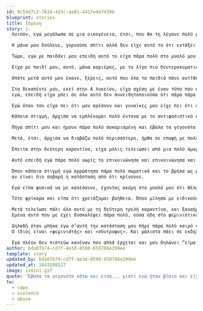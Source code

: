 ```yaml
---
id: 8c59d7c2-7618-415c-aa81-4417e4e7d396
blueprint: stories
title: Iσμήνη
story: |-
  Λοιπόν, εγώ μεγάλωσα σε μια οικογένεια, έτσι, που θα τη λέγανε πολύ μητριαρχική, με την έννοια του ότι δεν μεγάλωσα τόσο πολύ με το στερεότυπο που μας δίνει η πατριαρχία, ειδικά στην Ελλάδα, ότι είναι η γυναίκα.

  Η μάνα μου δούλευε, γυρνούσε σπίτι αλλά δεν είχε αυτό το ότι εντάξει τώρα είμαι μάνα οπότε θα τα αναλάβω όλα πάνω μου. Δεν ήταν ακριβώς ότι τα μοιραζόταν με τον πατέρα μου γιατί υπερεργαζότανε, αλλά είχε βρει έναν τρόπο ώστε να μην έχει πάρει όλο αυτό που η πατριαρχία λέει ότι είναι μητρότητα. Δηλαδή ότι σφάζομαι οπωσδήποτε για τα παιδιά μου, είναι πάντα τα παιδιά μου προτεραιότητα και επίσης δεν είδα ποτέ τη μάνα μου να είναι παθητική προς οποιοδήποτε παλιμπαιδισμό του πατέρα γιατί ο άνδρας στην πατριαρχία έχει αυτό το να μπορεί να είναι έφηβος για πάντα και η γυναίκα να πρέπει να είναι από πίσω και να τον μαζεύει σε μια ετεροκανονική σχέση. Και επίσης αυτό που είχα πάντα σαν πρότυπο και από τις γιαγιάδες μου ήδη ήταν το ότι πρέπει να μάθεις ότι δεν πρέπει ποτέ να εξαρτηθείς από έναν άντρα. Το οποίο η μητέρα μου το μετέφρασε ότι πρέπει να σπουδάσεις, να ξέρεις ότι θα έχεις πάντα τη δουλειά σου, ότι θα μπορείς να ξεφύγεις από ένα πλαίσιο σχέσης όπου είσαι εξαρτημένη και δεν μπορείς να φύγεις γιατί αν φύγεις θα πεθάνεις της πείνας.

  Τώρα, εγώ ρε παιδάκι μου επειδή αυτό το είχα πάρα πολύ στο μυαλό μου ότι έτσι λειτουργεί και οι γυναίκες πάντα θα δουλεύουνε και είναι ενδυναμωμένες, έχουν τα λεφτά τους και δεν ρωτάνε ποτέ τον άντρα τους τι θα κάνουν αυτά λεφτά , θεωρούσα ότι είναι έτσι και η πρώτη μου επαφή με σπίτι που η μητέρα δεν δούλευε, είτε το παρουσιάζουν ως δικές τους επιλογές και δεν ξέρω κατά πόσο ήταν όντως μια συνειδητή επιλογή να κάτσει σπίτι να μεγαλώσει τα παιδιά όσο ο άντρας βγαίνει, δουλεύει και δεν έχει καμία εμπλοκή, θυμάμαι ότι με είχε ξενίσει πάρα πολύ, είχα δυσκολευτεί πάρα πολύ ακόμα και να κάνω παρέα με αυτά τα παιδάκια έξω από το σχολείο που δεν είχα τη συνειδητοποίηση του φεμινισμού απλά ήξερα ότι εμένα η οικογένεια μου δεν λειτουργεί έτσι.

  Είχα ρε παιδί μου, αυτό, μάνα καριέρας, με το λίγο πιο δευτεροκυματικό του φεμινισμού. Αργότερα όμως κι επειδή κι εγώ είμαι παιδί έτσι των zeros, εντάξει, δεν μπορούσα να πω ότι αντιλαμβανόμουν τόσο πολύ την πατριαρχία, με την έννοια ότι είχα πάντα θέματα με το σώμα μου, είχα διατροφικές διαταραχές, δεν μου άρεσε….ένιωθα ότι έχω μικρό στήθος, ότι δεν είμαι τόσο ωραία, έχω παραπάνω τριχοφυΐα, αλλά αυτά δεν τα είχα μεταφράσει ποτέ στο ότι προέρχεται από την πατριαρχία και είχα μάθει να τα μισώ αυτά στον εαυτό μου. Να με βλέπω πάντα ως χοντρή, πάντα ως άσχημη και πίστευα ότι φταίει κάτι μέσα μου, ότι εγώ αλλά αυτά δεν τα είχα μεταφράσει ποτέ στο ότι προέρχεται από την πατριαρχία και είχα μάθει να τα μισώ αυτά στον εαυτό μου. Να με βλέπω πάντα ως χοντρή, πάντα ως άσχημη και πίστευα ότι φταίει κάτι μέσα μου, ότι εγώ είμαι έτσι πρώτον αλλά κι εγώ δεν μπορώ να μ’αγαπήσω γιατί εγώ είμαι χαλασμένη.

  Οπότε μετά αυτό μου έκανε, ξέρεις, αυτό που όλα τα παιδιά πάνε αντίθετα στους γονείς τους, εμένα με έκανε έτσι να βλέπω τις φεμινίστριες ως αυτές τις τρελές με τις αξύριστες μασχάλες, που είναι υπερβολικές και έλα μωρέ αφού ψηφίζουμε και δουλεύουμε είμαστε μια χαρά.

  Στα δεκαπέντε μου, εκεί στην Α λυκείου, είχα σχέση με έναν τύπο που ήτανε αυτό που ονειρευόμουν γιατί ήταν έτσι 2-3 χρόνια μεγαλύτερος, μόλις είχε τελειώσει το σχολείο, σπούδαζε, ήταν ανθρωπιστής, ήτανε χίπις, οπότε είπα, wow, έχω πιάσει την καλή, ήταν πανέμορφος, όλες μου οι φίλες -γιατί είχα ήδη μπει στους εναλλακτικούς, με πολλά εισαγωγικά, κύκλους του λυκείου- ξέρεις, ζηλεύανε, και πότε θα έρθει αυτός να είμαστε όλοι μαζί,
  εγώ, επειδή είχα μπει σε όλο αυτό δεν συνειδητοποιούσα ότι πάρα πάρα πολλές φορές το “είσαι πάρα πολύ βαμμένη, γιατί είσαι πάρα πολύ βαμμένη;”, “αυτό που φοράς είναι πάρα πολύ κοντό”, “γιατί φοράς τακούνια;” ή έχουμε βγει “γιατί τρως τόσο πολύ;”, εγώ δεν το έβλεπα ώς κακοποίηση, το έβλεπα ως ότι “κοίτα το αγόρι μου προσπαθεί να με κάνει κι εμένα την τέλεια, χιπις, καλλιτέχνιδα”, απλά κάτι μέσα μου ένιωθε τρελή πίεση. Δηλαδή ένιωθα ότι δεν ήθελα να τον βλέπω. Θυμάμαι, έχουμε πάει διακοπές με τους γονείς μου, τελευταίες διακοπές που πήγα μαζί τους και με έπαιρνε τηλέφωνο και είχε έρθει ο καλύτερος μου φίλος, ο οποίος, όχι ότι έχει σημασία αλλά είναι και πάρα πολύ γκέι ρε παιδάκι μου, δεν έχει καμία σημασία απλά ξέρεις είναι το έξτρα της πατριαρχίας, και τον άκουσε από πίσω να μιλάει και μου ούρλιαζε, ότι ποιος είναι αυτός, και είσαι με άλλον άντρα, και που είσαι και μου είχες πει..και εγώ ήμουν 15..

  Εγώ όταν του είχα πει ότι μου αρέσουν και γυναίκες μου είχε πει ότι όλο αυτό είναι στο κεφάλι μου και απλά περνάω τη φάση μου και ότι εμείς είμαστε φτιαγμένοι ο ένας για τον άλλον οπότε εντάξει, δεν δίνει σημασία σε αυτό. Μέχρι που κάποια στιγμή βρεθήκαμε σε ένα πάρτυ, εγώ για κάποιο λόγο απέφευγα πάρα πολύ να κάνω σεξ μαζί του, και σε αυτό το πάρτυ έγινε πάρα πολύ παραβιαστικός, εγώ δεν το συνειδητοποίησα

  Κάποια στιγμή, άρχισα να εμπλέκομαι πολύ έντονα με το αντιφασιστικό και το εργατικό κίνημα, και κάποτε βρέθηκα σε ένα τύπου ρεμπέτικο πάρτυ και γνωρίζω μια κοπέλα η οποία ήρθε πάρα πολύ σκασμένη από τα δικά της και εμένα μου βγήκε μια φροντιστικότητα από το πουθενά, ότι “τι έχεις; να σε βοηθήσω;” και μου λέει “τίποτα, απλά είδα τον βιαστή μου”. Εγώ παθαίνω σοκ γιατί μέχρι τότε δεν έχω ξαναμιλήσει, δεν έχω ξαναέρθει σε επαφή με επιζώσα. Δηλαδή είχα τον βιασμό στο μυαλό μου ως αυτό που γίνεται σε ένα σοκάκι, τα βράδια και είναι μια στις χίλιες, οπότε δεν θα έρθω ποτέ στη ζωή μου σε επαφή με θύμα βιασμού και είναι κάτι πάρα πολύ μακρυά από μένα. Και αρχίζουμε να μιλάμε, και έγινε πάρα πολύ συναισθηματική και ήτανε και μεθυσμένη οπότε έκανε ένα oversharing τεράστιο και άρχισε αυτό που μου λέει να είναι αυτό που έχω βιώσει ακριβώς. Και είναι η πρώτη φορά που θυμάμαι ότι γύρισα και πάρα πολύ κυνικά της είπα “Α, αυτό μου έχει συμβεί και μένα”. Και ότι πάγωσε και μετά συνειδητοποίησα και λέω “Ω σκατά, αυτό μου έχει συμβεί και μένα.

  Πήγα σπίτι μου και ήμουν πάρα πολύ σοκαρισμένη και έβαλα τα γεγονότα κάτω και είπα ότι οκ πρέπει να τα βάλεις όλα σε μια σειρά. Και άρχισα να διαβάζω για τον ενδοσυντροφικό βιασμό, στον οποίο εγώ δεν πίστευα γιατί στο μυαλό μου ήταν ότι αφού καυλώνεις πάντα με τον σύντροφό σου πως γίνεται να σε βιάσει; 

  Μετά, έτσι, άρχισα να διαβάζω πολύ περισσότερο, ήρθα σε επαφή με πολλά φεμινιστά, ήμουν ήδη στο queer κίνημα, είχα πιάσει και τη δουλειά μου σε έναν queer θίασο, και μετά με την δολοφονία του Ζακ ήρθα σε πάρα πολύ έντονη επαφή όντως με το φεμινιστικό κίνημα. Δηλαδή πήγα στις πρώτες μου συνελεύσεις και άρχισα να μιλάω πολύ και βρήκα τη Σοφία την κουμπάρα μου και αρχίσαμε πολύ, πολύ να μιλάμε και θυμάμαι ότι το πρώτο έτσι εύσημο που πήρα ούσα φεμινίστρια, μου είναι ακόμα πάρα πολύ δύσκολο να πω ότι είμαι είτε φεμινίστρια είτε ακτιβίστρια, δηλαδή νιώθω ότι είναι πάρα πολύ βαρείς τίτλοι, ήταν όταν κάποια στιγμή κάτι έλεγε ένας φίλος μας ο οποίος είναι ψάλτης και του απάντησα, που ήταν η πρώτη φορά με σεβασμό που απάντησα σε άνθρωπο που μιλάει για τη θρησκεία και του λέει η Σοφία “Κράτα το αυτό γιατί η Ισμήνη είναι η πιο σκληροπυρηνική φεμινίστρια που ξέρω". Όποτε ήταν το πρώτο εύσημο ότι “Wow, αυτό το άτομο το οποίο για μένα είναι πάνω σε ένα βάραθρο για το τι πρέπει να είμαι σαν άνθρωπος, με αναγνωρίζει.

  Έπειτα στην δεύτερη καραντίνα, είχα μόλις τελειώσει από μια πολύ όμορφη σχέση που είχα, που ήταν πολύ όμορφος ο χωρισμός μείναμε πολύ καλοί φίλοι, οπότε εγώ είχα επουλώσει πάρα πολλές από τις πληγές του να έχεις πολύ κακή σχέση στα 15 σου γιατί κι αργότερα είχα σχέσεις αλλά πάλι κινούνταν γύρω από αυτό το πατριαρχικό τρόπο συνύπαρξης. Ψιλοξέχασα ότι όλα αυτά που διαβάζω είναι ακόμα κοντά μου, δηλαδή υπάρχουν ακόμα εκεί έξω. Το έβλεπα λίγο ακαδημαϊκό φεμινισμό. Και γνώρισα έναν τύπο με τον οποίο υπήρξε πάρα πολύ πάθος πάρα πολύ νωρίς και αυτός μου είχε επικοινωνήσει το ότι έχει θέματα, ζητήματα με την ψυχική του υγεία, ήξερα ότι παίρνει φαρμακευτική αγωγή, επειδή στο σπίτι έχω δύο άτομα που έχουν παλέψει με ψυχικές νόσους δεν μου φάνηκε καν περίεργο.

  Αυτό επειδή εγώ πάρα πολύ νωρίς το επικοινώνησα και επικοινώνησα και το ότι έχω κακοποιηθεί όχι μόνο σε σχέσεις αλλά και από τρίτους και ότι πάρα πολλές φορές μου είναι δύσκολο, ότι χρειάζομαι κάποιο χρόνο, ότι βιώνω το σεξ με έναν πάρα πολύ διαφορετικό τρόπο, αυτά άρχισε να τα εργαλειοποιεί πάρα πολύ νωρίς στη σχέση. Άρχισε με πάρα πολύ λίγα πράγματα, πάρα πολύ μικρά, όπως, είχε έρθει στη δουλειά μου και εγώ δεν μπορούσα να του δώσω σημασία γιατί δούλευα και μου έκανε μούτρα και όταν εγώ συνειδητοποίησα ότι το έκανε για αυτό μου είπε “Όχι, όχι είναι απλά έτσι η κατάθλιψη, οπότε εκεί που είμαι καλά, παύω να είμαι καλά”. Μετά έγινε αυτό όλο και πιο έντονο, όλο και πιο έντονο, όλο και πιο έντονο κι έφτασε σε ένα σημείο, είχε βρει πάρα πολύ ύπουλους τρόπους να με κακοποιεί και σωματικά πέρα από τη ψυχολογική κακοποίηση όπου μετά ας πούμε -το προηγούμενο βράδυ μπορεί να με είχε χτυπήσει πάνω σε «επεισόδιο»και το επόμενο πρωί να μου έλεγε ότι “δεν το θυμάμαι, έπαθα μπλοκ άουτ, είναι από τα χάπια μου, πρέπει να αλλάξω τα χάπια μου”. Η ψυχική νόσος δεν δημιουργεί την έμφυλη κακοποίηση. 

  Όπου κάποια στιγμή εγώ αρρώστησα πάρα πολύ σωματικά και το βρήκα ως μια ευκαιρία να πάω στο πατρικό μου, γιατί μέναμε μαζί. Οπότε είπα ότι πρέπει να πάω, να πάρω τα χαρτιά μου, μπορεί να πάθω κάτι, να τα έχουμε αν πάμε στο νοσοκομείο, να έχω το ΑΜΚΑ μου, το βιβλιάριο μου κλπ. Και έφυγα και όντως χειροτέρεψε αλλά το εργαλειοποίησα πάρα πολύ για να ξεφύγω από αυτό το περιβάλλον. Αυτός άρχισε να λέει ότι θα αυτοκτονήσει κι έφτασε στο σημείο να μου στέλνει μηνύματα να μου λέει ότι “Θα αυτοκτονήσω και στο γράμμα γράφω ότι φταις εσύ και θα ζεις με αυτό για πάντα. Είναι το κρίμα στο λαιμό σου.” Μέχρι που κάποια στιγμή από την πάρα πολύ απειλή αυτός έπαθε ένα, εγώ θεωρούσα ότι είναι ψυχοσικό επεισόδιο. Βγήκε έξω, εγώ πήρα τηλέφωνο την αστυνομία γιατί όντως φοβήθηκα πάρα πολύ και για αυτόν και για ανθρώπους γύρω του, διότι πάρα πολύ συχνά έβγαζε βία και προς άτομα γύρω του που εγώ έβαζα το σώμα μου ανάμεσα και εντέλει μεταφραζόταν βία σε μένα και έτσι κατέληξε να γίνει βίαιη εισαγωγή του σε ίδρυμα που εκεί έγινε, μου είπαν οι γονείς του ότι θέλει να μου μιλήσει η γιατρός που τον έχει αναλάβει γιατί θεωρεί ότι δεν της τα λέει όλα, για να ξέρει τι αγωγή
  αν είναι πιο σοβαρή η κατάσταση από ότι κρίνουνε.

  Εγώ είπα φυσικά να με καλέσουνε, έχοντας ακόμη στο μυαλό μου ότι θέλω να τον προστατεύσω, και τέλος πάντων από τις συνομιλίες με γιατρούς αλλά και με την οικογένειά του μου γνωστοποιήθηκε πως δεν τίθεται θέμα ψυχικής υγείας αλλά πως ήταν μια ακραία προσπάθεια χειραγώγησης που ξέφυγε από τον δικό του έλεγχο. 

  Τότε φρίκαρα και είπα ότι χρειάζομαι βοήθεια. Όπου μίλησα με ειδικούς, το αναλάβανε οι δικηγόροι. Ε δεν το πήγαμε εντέλει ποτέ δικαστικά γιατί δεν ήθελα να βιώσω τον επανατραυματισμό του να πρέπει να τα λέω συνέχεια σε μπάτσους, σε δικηγόρους, σε εισαγγελείς, σε ιατροδικαστές, σε ανακριτές, να αρχίσουνε να μου λένε “ναι αλλά εσύ γιατί δεν έφυγες, αφού ήταν όμως σχέση σου, βρε μήπως τα βλέπεις λίγο υπερβολικά, μήπως δεν είναι έτσι”, και το άφησα.

  Μετά τελείωσε πάλι όλο αυτό με τη δεύτερη τρελή καραντίνα, και ξαναήρθα σε επαφή με άτομα τα οποία είχα χάσει λόγω αυτής της σχέσης, γιατί δεν με άφηνε να βλέπω τους φίλους μου, να γυρνάω στο σπίτι μου, ούτε να κάνω μπάνιο δεν με άφηνε ας πούμε μερικές φορές, πόσο μάλλον να δω φίλους. Το επικοινώνησα και είπαμε ότι πρέπει να γίνει μάλλον και κάτι συλλογικά. Έπειτα, ενώ το συζητούσαμε και κάναμε καλέσματα και κάπως δεν βγήκε, μετά έσκασε το me too ως τεράστια έκρηξη, και κάποια στιγμή μια φίλη μας την ακολούθησε ένα βανάκι και είπαμε οκ πλέον πρέπει να προστατεύσουμε η μια την άλλη. Και εκεί έγινε το κάλεσμα που είπαμε ότι χρειαζόμαστε μια φεμινιστική συλλογικότητα που θα είναι στις γειτονιές και δεν θα είναι ένας κεντρικός φεμινισμός που βγάζει 10 καλέσματα, γράφει και 20 κείμενα και είναι αυτό. Χρειαζόμαστε να προστατεύσουμε η μια την άλλη. Κι αυτό έχει πάει πάρα πολύ όμορφα, παρόλη τη δυσκολία του ότι μας ήρθε κάτι που δεν περιμέναμε. Και αυτό είναι πάνω κάτω.
  Εμένα αυτό που με έχει δυσκολέψει πάρα πολύ, ούσα ήδη στο φεμινιστικό κίνημα και μπαίνοντας σε μια κακοποιητική σχέση έχοντας όλη την πληροφορία του τι σημαίνει η ενδοσυντροφική κακοποιηση, τι σημαίνει έμφυλη βία, τι σημαίνει πατριαρχία, όταν μου ήρθε εγώ δεν μπορούσα να το αναγνωρίσω. 

  Δηλαδή όταν μπήκα εγώ σ’αυτή την κατάσταση μου πήρε πάρα πολύ καιρό να κατανοήσω τη διάσταση και έβλεπα παντού ότι όντως αυτά που μου λέει για τα οποία του φταίω, είναι δικά μου λάθη. Μου έλεγε μάλιστα, πως γίνεται να πηγαίνεις στις συνελεύσεις και εσύ να μην έχεις κάνει τίποτα για τον βιαστή σου. Ή ότι είσαι κακή φεμινίστρια για αυτό κι αυτό τον λόγο. Ο κακοποιητής μου τα έλεγε αυτά. Οπότε ξέρεις, η πατριαρχία είναι τόσο βαθειά ριζωμένη μέσα μας όπου ακόμα κι όταν έχουμε διαβάσει όλα τα βιβλία, όλα τα κείμενα, έχουμε πάει σ’ όλες τις συνελεύσεις, δεν μπορούμε να την αναγνωρίσουμε και δεν ευθυνόμαστε εμείς γι’ αυτό.
  Ο ίδιος είναι «φεμινιστής» και «σύντροφος». Και μάλιστα πάει σε εκδηλώσεις σε κινηματικούς χώρους. Είναι το κλασικό. Υπάρχει πάρα πολύ στο κίνημα αυτό το πράγμα. Η βιτρίνα του “εγώ είμαι αλληλέγγυος. Πέρα από το πόσους μάτσο συντρόφους που έχουμε που λένε “θα σας περιφρουρήσουμε την πορεία γιατί είσαστε γυναικούλες και δεν μπορείτε μόνες σας”, δηλαδή έχουμε αυτό από τη μία, έχουμε τους συντρόφους που λένε “ναι θα σας στηρίξουμε” αλλά δεν κατεβαίνουνε ποτέ στο δρόμο, δεν βάζουνε ποτέ το σώμα τους μπροστά με τις συντρόφισσες τους, όχι προστατευτικά αλλά γιατί όντως η πατριαρχία αυτό το σύστημα είναι κάτι που πιέζει και τα σώματα των αρρενοπωτήτων, όχι μόνο τα δικά μας.  

  Εγώ πλέον δεν πιστεύω κανέναν που απλά έρχεται και μου δηλώνει “είμαι φεμινιστής” ή που συμμετέχει όντως στο φεμινιστικό κίνημα. Οι πράξεις σου, ποια από τα κομμάτια της πατριαρχίας τα οποία έχεις εσωτερικεύσει, ποια δουλεύεις κάθε μέρα; Είναι πάρα πολύ βίαιο, είναι πάρα πολύ επίπονο είναι πάρα πολύ δύσκολο κάθε μέρα, όταν σου βγαίνει να πεις ξέρω εγώ αυτό που λέω είναι εσωτερικευμένος μισογυνισμός.Εμένα αυτό μου έχει βγει πάρα πολύ άσχημα. Ο κακοποιητή μου με απατούσε κιόλας, και η πρώτη μου σκέψη ήταν το ότι “εντάξει, με απατάς που με απατάς, απάτησε με με μια που να είναι καλύτερη από μένα, με αυτή, που είναι χοντρή;” Και ξέρεις μετά σκέφτηκα ότι “τι λες, ποιο σώμα κρίνεις, με ποιο δικαίωμα κρίνεις ένα σώμα, και τι είναι αυτό, από που βγήκε αυτός ο λόγος του μάτσο πατριάρχη; Αυτά δεν είναι τα δικά σου λόγια.” Δεν μισείς την άλλη γυναίκα. Δεν ευθύνεται η άλλη γυναίκα.
author: bda87674-cd7f-4e3d-8598-650708e299ee
template: story
updated_by: bda87674-cd7f-4e3d-8598-650708e299ee
updated_at: 1643288527
image: ismini.gif
quote: 'Έβαλα τα γεγονότα κάτω και είπα... γιατί ενώ ήταν βίαιο και είχα παγώσει δεν το μετέφρασα ποτέ; Και άρχισα να διαβάζω για τον ενδοσυντροφικό βιασμό, στον οποίο εγώ δεν πίστευα γιατί στο μυαλό μου ήταν ότι αφού καυλώνεις πάντα με αυτόν πως γίνεται να σε βιάσει;'
tw:
  - rape
  - violence
  - abuse
---
```

